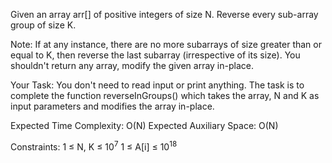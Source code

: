 Given an array arr[] of positive integers of size N. Reverse every sub-array group of size K.

Note: If at any instance, there are no more subarrays of size greater than or equal to K, then reverse the last subarray (irrespective of its size). You shouldn't return any array, modify the given array in-place.

Your Task:
You don't need to read input or print anything. The task is to complete the function reverseInGroups() which takes the array, N and K as input parameters and modifies the array in-place. 

Expected Time Complexity: O(N)
Expected Auxiliary Space: O(N)

Constraints:
1 ≤ N, K ≤ 10<sup>7</sup>
1 ≤ A[i] ≤ 10<sup>18</sup>